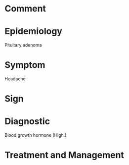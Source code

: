 # Comment

# Epidemiology

Pituitary adenoma

# Symptom

Headache

# Sign

# Diagnostic

Blood growth hormone
(High.)

# Treatment and Management
